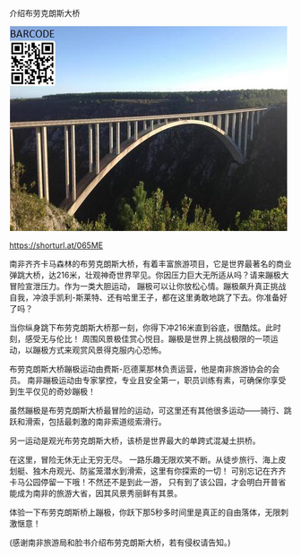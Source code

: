 介绍布劳克朗斯大桥


![介绍布劳克朗斯大桥](https://github.com/ywangnccu/ywang/blob/main/images/Bloukrans_Bridge.jpg)

https://shorturl.at/065ME

南非齐齐卡马森林的布劳克朗斯大桥，有着丰富旅游项目，它是世界最著名的商业弹跳大桥，达216米，壮观神奇世界罕见。你因压力巨大无所适从吗？请来蹦极大冒险宣泄压力。作为一类大胆运动，
蹦极可以让你放松心情。蹦极飙升真正挑战自我，冲浪手凯利-斯莱特、还有哈里王子，都在这里勇敢地跳了下去。你准备好了吗？

当你纵身跳下布劳克朗斯大桥那一刻，你得下冲216米直到谷底，很酷炫。此时刻，感受无与伦比！ 周围风景极佳赏心悦目。蹦极是世界上挑战极限的一项运动，以蹦极方式来观赏风景得克服内心恐怖。

布劳克朗斯大桥蹦极运动由费斯-厄德莱那林负责运营，他是南非旅游协会的会员。 南非蹦极运动由专家掌控，专业且安全第一，职员训练有素，可确保你享受到生平仅见的奇妙蹦极！

虽然蹦极是布劳克朗斯大桥最冒险的运动，可这里还有其他很多运动——骑行、跳跃和滑索，包括最刺激的南非索道缆索滑行。

另一运动是观光布劳克朗斯大桥，该桥是世界最大的单跨式混凝土拱桥。

在这里，冒险无休无止无穷无尽。 一路乐趣无限欢笑不断。从徒步旅行、海上皮划艇、独木舟观光、防鲨笼潜水到滑索，这里有你探索的一切！ 可别忘记在齐齐卡马公园停留一下哦！不然还不是到此一游，
只有到了该公园，才会明白开普省能成为南非的旅游大省，因其风景秀丽鲜有其景。

体验一下布劳克朗斯桥上蹦极，你跃下那5秒多时间里是真正的自由落体，无限刺激惬意！


(感谢南非旅游局和脸书介绍布劳克朗斯大桥，若有侵权请告知。)
